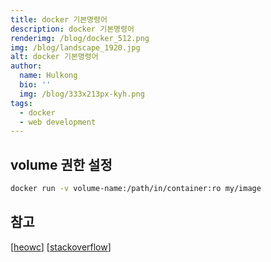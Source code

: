 ```yaml
---
title: docker 기본명령어
description: docker 기본명령어
renderimg: /blog/docker_512.png
img: /blog/landscape_1920.jpg
alt: docker 기본명령어
author:
  name: Hulkong
  bio: ''
  img: /blog/333x213px-kyh.png
tags:
  - docker
  - web development
---
```


## volume 권한 설정

```bash
docker run -v volume-name:/path/in/container:ro my/image
```

## 참고

[[heowc](https://github.com/heowc/programming-study/blob/main/devops/docker_%EB%AA%85%EB%A0%B9%EC%96%B4_%EC%A0%95%EB%A6%AC.md)]
[[stackoverflow](https://stackoverflow.com/questions/19158810/docker-mount-volumes-as-readonly/20317879)]
